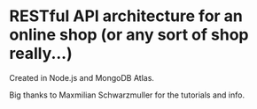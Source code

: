 # RESTful API architecture for an online shop (or any sort of shop really...)

Created in Node.js and MongoDB Atlas.

Big thanks to Maxmilian Schwarzmuller for the tutorials and info.
